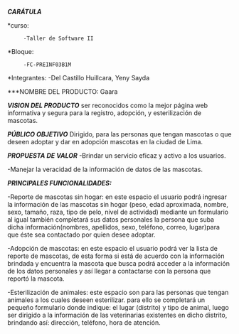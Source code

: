 ***CARÁTULA***

*curso:

         -Taller de Software II

*Bloque:

         -FC-PREINF03B1M

*Integrantes:
         -Del Castillo Huillcara, Yeny Sayda




***NOMBRE DEL PRODUCTO:  Gaara




***VISION DEL PRODUCTO***
ser reconocidos como la mejor página web informativa y segura para la registro, 
adopción, y esterilización de mascotas.



***PÚBLICO OBJETIVO***
Dirigido, para las personas que tengan mascotas o que deseen adoptar y 
dar en adopción mascotas en la ciudad de Lima.



***PROPUESTA DE VALOR***
-Brindar un servicio eficaz y activo a los usuarios.

-Manejar la veracidad de la información de datos de las mascotas.



***PRINCIPALES FUNCIONALIDADES:***

-Reporte de mascotas sin hogar: en este espacio el usuario podrá ingresar  la información de las mascotas sin hogar (peso, edad aproximada, nombre, sexo, tamaño, raza, tipo de pelo, nivel de actividad) mediante un formulario al igual también completará sus datos personales la persona que suba dicha información(nombres, apellidos, sexo, teléfono, correo, lugar)para que éste sea contactado por quien desee adoptar.



-Adopción de mascotas: en este espacio el usuario podrá ver la lista de reporte de mascotas, de esta forma si está de acuerdo con la información brindada y encuentra la mascota que busca podrá acceder a la información de los datos personales y así llegar a contactarse con la persona que reportó la mascota.



-Esterilización de animales: este espacio son para las personas que tengan animales a los cuales deseen esterilizar. para ello se completará un pequeño formulario donde indique:
el lugar (distrito) y tipo de animal, luego ser dirigido a la información de las veterinarias existentes en dicho distrito, brindando así: dirección, teléfono, hora de atención.


